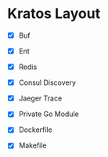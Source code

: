 # Kratos Layout

- [x] Buf

- [x] Ent

- [x] Redis

- [x] Consul Discovery

- [x] Jaeger Trace

- [x] Private Go Module

- [x] Dockerfile

- [x] Makefile
